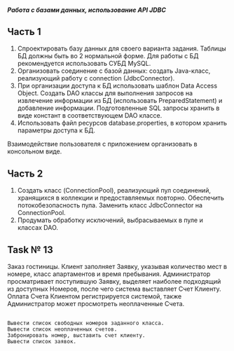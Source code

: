 ##### Работа с базами данных, использование API JDBC
## Часть 1
1. Спроектировать базу данных для своего варианта задания. Таблицы БД должны быть во 2 нормальной форме. Для работы с БД рекомендуется использовать СУБД MySQL.
2. Организовать соединение с базой данных: создать Java-класс, реализующий работу с connection (JdbcConnector).
3. При организации доступа к БД использовать шаблон Data Access Object. Создать DAO классы для выполнения запросов на извлечение информации из БД (использовать PreparedStatement) и добавление информации. Подготовленные SQL запросы хранить в виде констант в соответствующем DAO классе.
4. Использовать файл ресурсов database.properties, в котором хранить параметры доступа к БД.  

Взаимодействие пользователя с приложением организовать в консольном виде.

## Часть 2
1. Создать класс (ConnectionPool), реализующий пул соединений, хранящихся в коллекции и предоставляемых повторно. Обеспечить потокобезопасность пула. Заменить класс JdbcConnector на ConnectionPool.
2. Продумать обработку исключений, выбрасываемых в пуле и классах DAO. 

## Task № 13
Заказ гостиницы. 
Клиент заполняет Заявку, указывая количество мест в номере, класс апартаментов и время пребывания. 
Администратор просматривает поступившую Заявку, выделяет наиболее подходящий из доступных Номеров, после чего система выставляет Счет Клиенту.
Оплата Счета Клиентом регистрируется системой, также Администратор может просмотреть неоплаченные Счета.
##
    Вывести список свободных номеров заданного класса.
    Вывести список неоплаченных счетов.
    Забронировать номер, выставить счет клиенту.
    Вывести список заявок.
